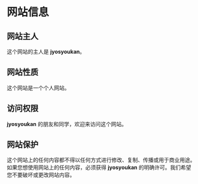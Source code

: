 # 网站信息
## 网站主人
这个网站的主人是 **jyosyoukan**。
## 网站性质
这个网站是一个个人网站。
## 访问权限
**jyosyoukan** 的朋友和同学，欢迎来访问这个网站。
## 网站保护
这个网站上的任何内容都不得以任何方式进行修改、复制、传播或用于商业用途。如果您想使用网站上的任何内容，必须获得 **jyosyoukan** 的明确许可。我们希望您不要破坏或更改网站内容。
